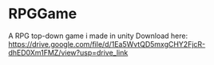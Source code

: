 # RPGGame
A RPG top-down game i made in unity
Download here: https://drive.google.com/file/d/1Ea5WvtQD5mxgCHY2FjcR-dhED0Xm1FMZ/view?usp=drive_link
